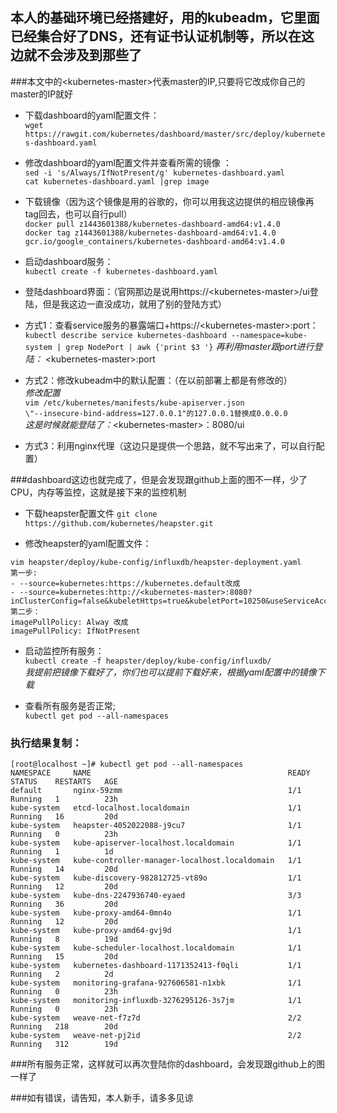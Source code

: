 ## 本人的基础环境已经搭建好，用的kubeadm，它里面已经集合好了DNS，还有证书认证机制等，所以在这边就不会涉及到那些了
###本文中的\<kubernetes-master>代表master的IP,只要将它改成你自己的master的IP就好


* 下载dashboard的yaml配置文件：     
``wget https://rawgit.com/kubernetes/dashboard/master/src/deploy/kubernetes-dashboard.yaml``

* 修改dashboard的yaml配置文件并查看所需的镜像 ：    
``sed -i 's/Always/IfNotPresent/g' kubernetes-dashboard.yaml``      
``cat kubernetes-dashboard.yaml |grep image``

* 下载镜像（因为这个镜像是用的谷歌的，你可以用我这边提供的相应镜像再tag回去，也可以自行pull）   
``docker pull z1443601388/kubernetes-dashboard-amd64:v1.4.0``   
``docker tag z1443601388/kubernetes-dashboard-amd64:v1.4.0 gcr.io/google_containers/kubernetes-dashboard-amd64:v1.4.0``   

* 启动dashboard服务：    
``kubectl create -f kubernetes-dashboard.yaml``

* 登陆dashboard界面：（官网那边是说用https://\<kubernetes-master>/ui登陆，但是我这边一直没成功，就用了别的登陆方式）

* 方式1：查看service服务的暴露端口+https://\<kubernetes-master>:port：  
``kubectl describe service kubernetes-dashboard --namespace=kube-system | grep NodePort | awk {'print $3 '}`` 
_再利用master跟port进行登陆：_  \<kubernetes-master>:port 


* 方式2：修改kubeadm中的默认配置：（在以前部署上都是有修改的）  
_修改配置_   
``vim /etc/kubernetes/manifests/kube-apiserver.json``   
``\"--insecure-bind-address=127.0.0.1"的127.0.0.1替换成0.0.0.0``   
_这是时候就能登陆了：_\<kubernetes-master>：8080/ui  

* 方式3：利用nginx代理（这边只是提供一个思路，就不写出来了，可以自行配置）

###dashboard这边也就完成了，但是会发现跟github上面的图不一样，少了CPU，内存等监控，这就是接下来的监控机制   

* 下载heapster配置文件
``git clone https://github.com/kubernetes/heapster.git``

* 修改heapster的yaml配置文件：  
```   
vim heapster/deploy/kube-config/influxdb/heapster-deployment.yaml 
第一步:
- --source=kubernetes:https://kubernetes.default改成
- --source=kubernetes:http://<kubernetes-master>:8080?inClusterConfig=false&kubeletHttps=true&kubeletPort=10250&useServiceAccount=true&auth=
第二步：
imagePullPolicy: Alway 改成
imagePullPolicy: IfNotPresent 
```  

* 启动监控所有服务：  
``kubectl create -f heapster/deploy/kube-config/influxdb/``     
_我提前把镜像下载好了，你们也可以提前下载好来，根据yaml配置中的镜像下载_  

* 查看所有服务是否正常;  
``kubectl get pod --all-namespaces``  
### 执行结果复制：   
```  
[root@localhost ~]# kubectl get pod --all-namespaces  
NAMESPACE     NAME                                            READY     STATUS    RESTARTS   AGE  
default       nginx-59zmm                                     1/1       Running   1          23h  
kube-system   etcd-localhost.localdomain                      1/1       Running   16         20d  
kube-system   heapster-4052022088-j9cu7                       1/1       Running   0          23h  
kube-system   kube-apiserver-localhost.localdomain            1/1       Running   1          1d   
kube-system   kube-controller-manager-localhost.localdomain   1/1       Running   14         20d  
kube-system   kube-discovery-982812725-vt89o                  1/1       Running   12         20d  
kube-system   kube-dns-2247936740-eyaed                       3/3       Running   36         20d  
kube-system   kube-proxy-amd64-0mn4o                          1/1       Running   12         20d  
kube-system   kube-proxy-amd64-gvj9d                          1/1       Running   8          19d  
kube-system   kube-scheduler-localhost.localdomain            1/1       Running   15         20d    
kube-system   kubernetes-dashboard-1171352413-f0qli           1/1       Running   2          2d   
kube-system   monitoring-grafana-927606581-n1xbk              1/1       Running   0          23h    
kube-system   monitoring-influxdb-3276295126-3s7jm            1/1       Running   0          23h    
kube-system   weave-net-f7z7d                                 2/2       Running   218        20d    
kube-system   weave-net-pj2id                                 2/2       Running   312        19d    
```       

###所有服务正常，这样就可以再次登陆你的dashboard，会发现跟github上的图一样了


###如有错误，请告知，本人新手，请多多见谅










